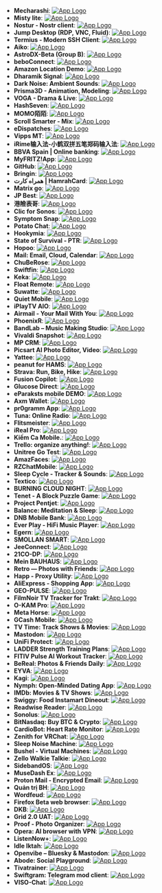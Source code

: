 - **Mecharashi**: [![App Logo](https://is1-ssl.mzstatic.com/image/thumb/Purple211/v4/57/5d/4d/575d4d10-8221-3125-34f7-55484687637e/AppIcon-0-0-1x_U007emarketing-0-8-0-85-220.png/200x200bb-80.png)](https://testflight.apple.com/join/xGyXk6UK)
- **Misty lite**: [![App Logo](https://is1-ssl.mzstatic.com/image/thumb/Purple221/v4/4d/0a/a5/4d0aa50f-acd7-8b9e-2328-dfd90870a998/AppIcon-0-0-1x_U007emarketing-0-6-0-85-220.png/200x200bb-80.png)](https://testflight.apple.com/join/cKNtU9TX)
- **Nostur - Nostr client**: [![App Logo](https://is1-ssl.mzstatic.com/image/thumb/Purple221/v4/23/e4/f7/23e4f73d-9f1b-6e2d-68df-42e2ffa1a313/AppIcon-0-1x_U007epad-0-0-0-1-0-0-85-220-0.png/200x200bb-80.png)](https://testflight.apple.com/join/TyrRNCXA)
- **Jump Desktop (RDP, VNC, Fluid)**: [![App Logo](https://is1-ssl.mzstatic.com/image/thumb/Purple211/v4/1f/c5/82/1fc58253-9d02-97c9-e044-da76d3127b05/AppIcon-0-1x_U007emarketing-0-11-0-85-220-0.png/200x200bb-80.png)](https://testflight.apple.com/join/PT4ZWw0g)
- **Termius - Modern SSH Client**: [![App Logo](https://is1-ssl.mzstatic.com/image/thumb/Purple211/v4/b9/2e/a2/b92ea227-97f3-b245-7960-4c47a7725c36/AppIcon-0-0-1x_U007epad-0-1-0-sRGB-0-85-220.png/200x200bb-80.png)](https://testflight.apple.com/join/MnuClabg)
- **Aiko**: [![App Logo](https://is1-ssl.mzstatic.com/image/thumb/Purple211/v4/99/f9/bd/99f9bd49-9bda-aed6-a633-6a459d3efd4a/AppIcon-0-0-1x_U007epad-0-1-85-220.png/200x200bb-80.png)](https://testflight.apple.com/join/P1qnhHCC)
- **AstroDX-Beta (Group B)**: [![App Logo](https://is1-ssl.mzstatic.com/image/thumb/Purple221/v4/cc/01/1d/cc011d87-9397-4b25-2cee-6901637ff89d/AppIcon-0-0-1x_U007emarketing-0-8-0-85-220.png/200x200bb-80.png)](https://testflight.apple.com/join/ocj3yptn)
- **beboConnect**: [![App Logo](https://is1-ssl.mzstatic.com/image/thumb/Purple221/v4/46/3d/3d/463d3d4e-91dd-f1f4-3baf-68a450d90a02/AppIcon-0-0-1x_U007emarketing-0-8-0-0-sRGB-85-220.png/200x200bb-80.png)](https://testflight.apple.com/join/wdeQmls3)
- **Amazon Location Demo**: [![App Logo](https://is1-ssl.mzstatic.com/image/thumb/Purple211/v4/c9/a8/49/c9a849b8-c04c-ee59-fc48-0682a227e476/AppIcon-0-1x_U007epad-0-1-0-85-220-0.png/200x200bb-80.png)](https://testflight.apple.com/join/zh52FrVh)
- **Dharamik Signal**: [![App Logo](https://is1-ssl.mzstatic.com/image/thumb/Purple211/v4/0c/45/b2/0c45b228-8399-4129-582b-ad912ae1d3e1/AppIcon-0-0-1x_U007emarketing-0-8-0-0-85-220.png/200x200bb-80.png)](https://testflight.apple.com/join/BuwazBeq)
- **Dark Noise: Ambient Sounds**: [![App Logo](https://is1-ssl.mzstatic.com/image/thumb/Purple211/v4/86/d1/13/86d11307-c189-6951-f3a3-cfc9a7f78d44/AppIcon-0-1x_U007epad-0-1-0-85-220-0.png/200x200bb-80.png)](https://testflight.apple.com/join/kpKtyijY)
- **Prisma3D - Animation, Modeling**: [![App Logo](https://is1-ssl.mzstatic.com/image/thumb/Purple221/v4/12/8a/5d/128a5d91-2c2a-d864-2357-f7595c3cb70a/AppIcon-0-0-1x_U007emarketing-0-8-0-85-220.png/200x200bb-80.png)](https://testflight.apple.com/join/KMY9ddJz)
- **VOGA - Drama & Live**: [![App Logo](https://is1-ssl.mzstatic.com/image/thumb/Purple211/v4/f6/2e/28/f62e2847-e616-9e32-56fd-26d3a5fb6f4c/AppIcon-1x_U007ephone-0-1-0-0-85-220-0.png/200x200bb-80.png)](https://testflight.apple.com/join/XQ21gmCB)
- **HashSeven**: [![App Logo](https://is1-ssl.mzstatic.com/image/thumb/Purple221/v4/82/0b/0f/820b0fdb-448a-52bd-7003-70a7b4322900/AppIcon-0-0-1x_U007emarketing-0-11-0-0-85-220.png/200x200bb-80.png)](https://testflight.apple.com/join/yZg3crZM)
- **MOMO陌陌**: [![App Logo](https://is1-ssl.mzstatic.com/image/thumb/Purple211/v4/cb/2b/dc/cb2bdc14-e5bf-2859-375b-203bf2667067/AppIcon-0-0-1x_U007emarketing-0-4-0-85-220.png/200x200bb-80.png)](https://testflight.apple.com/join/SSBILyY3)
- **Scroll Smarter - Mix**: [![App Logo](https://is1-ssl.mzstatic.com/image/thumb/Purple221/v4/01/e1/82/01e182fa-4334-a0bb-2959-94c6d1d01cc8/AppIcon-0-0-1x_U007epad-0-1-0-85-220.png/200x200bb-80.png)](https://testflight.apple.com/join/KHxmUejK)
- **eDispatches**: [![App Logo](https://is1-ssl.mzstatic.com/image/thumb/Purple211/v4/67/a7/cd/67a7cd87-f15f-89ee-b9a3-d4b1e9423a6b/AppIcon-0-0-1x_U007epad-0-0-0-1-0-0-85-220.png/200x200bb-80.png)](https://testflight.apple.com/join/ah3T3o1b)
- **Vipps MT**: [![App Logo](https://is1-ssl.mzstatic.com/image/thumb/Purple211/v4/9b/b7/e1/9bb7e174-5bbe-3ab4-bc67-0bceff79baa2/AppIconMT-Vipps-0-0-1x_U007ephone-0-1-85-220.png/200x200bb-80.png)](https://testflight.apple.com/join/hTAYrwea)
- **iRime输入法-小鹤双拼五笔郑码输入法**: [![App Logo](https://is1-ssl.mzstatic.com/image/thumb/Purple221/v4/d5/5d/c1/d55dc16a-5511-5256-4581-02d611799fba/AppIcon-0-0-1x_U007emarketing-0-11-0-85-220.png/200x200bb-80.png)](https://testflight.apple.com/join/waiX3gWm)
- **BBVA Spain | Online banking**: [![App Logo](https://is1-ssl.mzstatic.com/image/thumb/Purple211/v4/68/d5/12/68d51203-df20-3789-b8c6-f90fa3308e23/AppIcon-0-0-1x_U007epad-0-1-0-85-220.png/200x200bb-80.png)](https://testflight.apple.com/join/Fjj4M9xp)
- **MyFRITZ!App**: [![App Logo](https://is1-ssl.mzstatic.com/image/thumb/Purple221/v4/c2/37/0d/c2370db1-f665-62e4-612a-750279e046f6/AppIcon-0-0-1x_U007epad-0-1-0-P3-85-220.png/200x200bb-80.png)](https://testflight.apple.com/join/U0v1rBE5)
- **GitHub**: [![App Logo](https://is1-ssl.mzstatic.com/image/thumb/Purple221/v4/e2/59/3e/e2593ec8-41e5-b9ab-59b0-be47e1662457/AppIcon-0-0-1x_U007emarketing-0-8-0-85-220.png/200x200bb-80.png)](https://testflight.apple.com/join/NLskzwi5)
- **Bringin**: [![App Logo](https://is1-ssl.mzstatic.com/image/thumb/Purple221/v4/b3/34/f2/b334f2e5-1a5f-c6df-9ca0-423cbd8d1d5e/AppIcon-0-0-1x_U007emarketing-0-8-0-0-85-220.png/200x200bb-80.png)](https://testflight.apple.com/join/HVh6eZsF)
- **همراه کارت  | HamrahCard**: [![App Logo](https://is1-ssl.mzstatic.com/image/thumb/Purple221/v4/9f/a3/03/9fa30376-32af-017d-aa0d-76e5346a116b/AppIcon-0-0-1x_U007ephone-0-1-0-0-85-220.png/200x200bb-80.png)](https://testflight.apple.com/join/KFs7YqxD)
- **Matrix go**: [![App Logo](https://is1-ssl.mzstatic.com/image/thumb/Purple221/v4/5f/5f/c6/5f5fc633-3769-93e9-4e1f-2214e8debf85/AppIcon-0-0-1x_U007emarketing-0-6-0-85-220.png/200x200bb-80.png)](https://testflight.apple.com/join/BX8EObic)
- **JP Best**: [![App Logo](https://is1-ssl.mzstatic.com/image/thumb/Purple211/v4/cf/b2/10/cfb2103e-a5cd-547a-c33b-2aca6b10a6be/AppIcon-0-0-1x_U007ephone-0-1-0-85-220.png/200x200bb-80.png)](https://testflight.apple.com/join/QR9X1MAM)
- **港險表哥**: [![App Logo](https://is1-ssl.mzstatic.com/image/thumb/Purple211/v4/20/c8/54/20c85414-eb63-85d5-de6d-04e65aa5b3b3/AppIcon-0-0-1x_U007epad-0-1-85-220.png/200x200bb-80.png)](https://testflight.apple.com/join/MmqZfZ1l)
- **Clic for Sonos**: [![App Logo](https://is1-ssl.mzstatic.com/image/thumb/Purple221/v4/fa/bc/27/fabc27f3-2410-01ab-be85-75bfc7ae0db6/AppIcon-0-0-1x_U007epad-0-0-0-1-0-85-220.png/200x200bb-80.png)](https://testflight.apple.com/join/heSmRY4t)
- **Symptom Snap**: [![App Logo](https://is1-ssl.mzstatic.com/image/thumb/Purple211/v4/98/d0/b4/98d0b407-8614-74a4-a696-fd50c3191703/AppIcon-0-0-1x_U007emarketing-0-8-0-85-220.png/200x200bb-80.png)](https://testflight.apple.com/join/YJ2D8kKA)
- **Potato Chat**: [![App Logo](https://is1-ssl.mzstatic.com/image/thumb/Purple211/v4/0a/9b/34/0a9b3483-f62f-f5e5-bcfb-5bf0ef038cc3/AppIcon-1x_U007emarketing-0-11-0-85-220-0.png/200x200bb-80.png)](https://testflight.apple.com/join/P2Jlp35o)
- **Hookymia**: [![App Logo](https://is1-ssl.mzstatic.com/image/thumb/Purple211/v4/0d/6a/8d/0d6a8df2-f71f-0ab1-2f7d-ed819e42b75d/AppIcon-1x_U007emarketing-0-8-0-0-85-220-0.png/200x200bb-80.png)](https://testflight.apple.com/join/Myp9NrwZ)
- **State of Survival - PTR**: [![App Logo](https://is1-ssl.mzstatic.com/image/thumb/Purple221/v4/b1/63/7b/b1637b78-c9cc-3420-c9f0-1623eabf9287/AppIcon-0-0-1x_U007emarketing-0-8-0-85-220.png/200x200bb-80.png)](https://testflight.apple.com/join/9XfNXcNb)
- **Hopoo**: [![App Logo](https://is1-ssl.mzstatic.com/image/thumb/Purple221/v4/82/2e/24/822e2406-ab95-ff9b-46c9-99b9e12f51c2/AppIcon-0-0-1x_U007ephone-0-11-0-sRGB-85-220.png/200x200bb-80.png)](https://testflight.apple.com/join/CFckXPfv)
- **Mail: Email, Cloud, Calendar**: [![App Logo](https://is1-ssl.mzstatic.com/image/thumb/Purple211/v4/2b/2c/f4/2b2cf45b-f622-c88e-6fb6-194f0f801a1f/AppIcon-0-0-1x_U007epad-0-1-85-220.png/200x200bb-80.png)](https://testflight.apple.com/join/G04Eq2nO)
- **ChuBeRose**: [![App Logo](https://is1-ssl.mzstatic.com/image/thumb/Purple211/v4/3e/24/bf/3e24bf17-9a6e-153e-abac-6f6041231d89/AppIcon-0-0-1x_U007emarketing-0-8-0-85-220.png/200x200bb-80.png)](https://testflight.apple.com/join/U7VNaQpr)
- **Swiftfin**: [![App Logo](https://is1-ssl.mzstatic.com/image/thumb/Purple221/v4/c5/b3/75/c5b375df-3a00-af80-1b99-7b293b07b35e/AppIcon-primary-primary-0-0-1x_U007epad-0-0-0-1-0-0-85-220.png/200x200bb-80.png)](https://testflight.apple.com/join/SqNPfdxq)
- **Keka**: [![App Logo](https://is1-ssl.mzstatic.com/image/thumb/Purple211/v4/a6/59/d0/a659d0bc-2269-4eca-2ba2-9ec44bd3a7b4/Keka-iOS-Smile-0-0-1x_U007epad-0-0-0-1-0-0-85-220.png/200x200bb-80.png)](https://testflight.apple.com/join/gPYINGCJ)
- **Float Remote**: [![App Logo](https://is1-ssl.mzstatic.com/image/thumb/Purple211/v4/d4/61/87/d461876b-643e-3a92-ef47-b1a7414f3b08/AppIcon-0-0-1x_U007emarketing-0-7-0-85-220.png/200x200bb-80.png)](https://testflight.apple.com/join/lRG2HmW6)
- **Suwatte**: [![App Logo](https://is1-ssl.mzstatic.com/image/thumb/Purple221/v4/80/e3/90/80e3906f-2a6d-acc4-10bf-9c22fc084220/AppIcon-0-1x_U007emarketing-0-11-0-85-220-0.png/200x200bb-80.png)](https://testflight.apple.com/join/qDyYMTLJ)
- **Quiet Mobile**: [![App Logo](https://is1-ssl.mzstatic.com/image/thumb/Purple211/v4/02/7c/e6/027ce608-99f5-f4ca-742d-7e9a40aceac6/AppIcon-0-0-1x_U007ephone-0-1-85-220.png/200x200bb-80.png)](https://testflight.apple.com/join/yaUjeiW7)
- **iPlayTV AIO**: [![App Logo](https://is1-ssl.mzstatic.com/image/thumb/Purple211/v4/5d/58/44/5d584415-52d2-ff9e-bec9-2d844d351440/App_Icon-marketing.lsr/200x200bb-80.png)](https://testflight.apple.com/join/irMsXGg0)
- **Airmail - Your Mail With You**: [![App Logo](https://is1-ssl.mzstatic.com/image/thumb/Purple211/v4/41/cd/61/41cd6133-c6db-4277-2ff1-7930fae6ea76/AppIcon-0-0-1x_U007emarketing-0-0-0-8-0-0-sRGB-85-220.png/200x200bb-80.png)](https://testflight.apple.com/join/wRiLlWPE/)
- **PhoenixR**: [![App Logo](https://is1-ssl.mzstatic.com/image/thumb/Purple221/v4/d9/b1/4f/d9b14f74-f6c0-9e2e-4d10-0b0fd4544936/AppIcon-0-0-1x_U007epad-0-1-0-sRGB-85-220.png/200x200bb-80.png)](https://testflight.apple.com/join/1HWgemsd)
- **BandLab – Music Making Studio**: [![App Logo](https://is1-ssl.mzstatic.com/image/thumb/Purple221/v4/12/2d/d2/122dd292-e26f-5d1b-415e-e12f6f987efb/AppIcon-0-1x_U007epad-0-1-0-85-220-0.png/200x200bb-80.png)](https://testflight.apple.com/join/BwbEj9Xx)
- **Vivaldi Snapshot**: [![App Logo](https://is1-ssl.mzstatic.com/image/thumb/Purple221/v4/0c/f9/75/0cf9759d-9d31-eb5e-ccbe-3cde8e79efc5/AppIcon-Snapshot-0-0-1x_U007epad-0-0-0-1-0-0-sRGB-85-220.png/200x200bb-80.png)](https://testflight.apple.com/join/RHz7zTUB)
- **MP CRM**: [![App Logo](https://is1-ssl.mzstatic.com/image/thumb/Purple221/v4/eb/35/6a/eb356af1-620c-f04d-2b44-aa00086c29d5/AppIcon-0-0-1x_U007emarketing-0-8-0-0-85-220.png/200x200bb-80.png)](https://testflight.apple.com/join/NqTN0JgK)
- **Picsart AI Photo Editor, Video**: [![App Logo](https://is1-ssl.mzstatic.com/image/thumb/Purple211/v4/41/30/42/41304296-3fa4-035a-df5d-1ebfcac16a5b/AppIcon-0-0-1x_U007emarketing-0-8-0-sRGB-85-220.png/200x200bb-80.png)](https://testflight.apple.com/join/d4gDz5s7)
- **Yattee**: [![App Logo](https://is1-ssl.mzstatic.com/image/thumb/Purple221/v4/5d/ce/fa/5dcefa14-9fb5-6798-d719-105e89ff7d00/AppIcon-0-0-1x_U007emarketing-0-8-0-85-220.png/200x200bb-80.png)](https://testflight.apple.com/join/tLOhggn5)
- **peanut for HAMS**: [![App Logo](https://is1-ssl.mzstatic.com/image/thumb/Purple211/v4/56/ac/42/56ac42b2-9404-5bbc-3915-7886b6f53092/AppIcon-0-0-1x_U007epad-0-1-85-220.png/200x200bb-80.png)](https://testflight.apple.com/join/e1DhbKnn)
- **Strava: Run, Bike, Hike**: [![App Logo](https://is1-ssl.mzstatic.com/image/thumb/Purple211/v4/ee/4e/79/ee4e7920-6dc8-844c-70e3-4c53e28d13ae/AppIcon-0-0-1x_U007ephone-0-1-0-sRGB-85-220.png/200x200bb-80.png)](https://testflight.apple.com/join/j1cjOW6Z)
- **Fusion Copilot**: [![App Logo](https://is1-ssl.mzstatic.com/image/thumb/Purple211/v4/a0/8b/a5/a08ba597-cd83-0dec-ff91-8dba9400e7bd/AppIcon-0-0-1x_U007epad-0-1-85-220.png/200x200bb-80.png)](https://testflight.apple.com/join/wU9TD7Jk)
- **Glucose Direct**: [![App Logo](https://is1-ssl.mzstatic.com/image/thumb/Purple211/v4/5e/e3/4c/5ee34c3d-4cf2-35e0-0ff0-56d519b97ef9/AppIcon-0-1x_U007emarketing-0-11-0-85-220-0.png/200x200bb-80.png)](https://testflight.apple.com/join/dWDt5Wme)
- **eParaksts mobile DEMO**: [![App Logo](https://is1-ssl.mzstatic.com/image/thumb/Purple221/v4/f3/cd/97/f3cd9725-2c05-fe2b-9422-968413aaa250/AppIcon-1x_U007emarketing-0-10-0-85-220-0.png/200x200bb-80.png)](https://testflight.apple.com/join/GzmlvtUs)
- **Axm Wallet**: [![App Logo](https://is1-ssl.mzstatic.com/image/thumb/Purple211/v4/5c/72/25/5c722554-2d2e-1b71-2a1c-ea2a2077a747/AppIcon-0-1x_U007ephone-0-1-85-220-0.png/200x200bb-80.png)](https://testflight.apple.com/join/Bjz0XZ5v)
- **pr0gramm App**: [![App Logo](https://is1-ssl.mzstatic.com/image/thumb/Purple211/v4/a9/65/96/a9659645-3201-4092-cdbe-98352f8aaea3/AppIcon-0-0-1x_U007emarketing-0-8-0-85-220.png/200x200bb-80.png)](https://testflight.apple.com/join/NubTl9vH)
- **Tuna: Online Radio**: [![App Logo](https://is1-ssl.mzstatic.com/image/thumb/Purple211/v4/1a/d5/cd/1ad5cde9-0907-9846-2cbd-8865ecf8a73e/AppIcon-0-1x_U007epad-0-1-85-220-0.png/200x200bb-80.png)](https://testflight.apple.com/join/bLIJKPaK)
- **Flitsmeister**: [![App Logo](https://is1-ssl.mzstatic.com/image/thumb/Purple211/v4/e7/ee/9b/e7ee9bca-1618-a47f-34c7-fe352255d5d8/AppIcon-Flitsmeister-0-0-1x_U007ephone-0-1-85-220.png/200x200bb-80.png)](https://testflight.apple.com/join/GRUCakKw)
- **iReal Pro**: [![App Logo](https://is1-ssl.mzstatic.com/image/thumb/Purple211/v4/f7/e4/23/f7e42351-c91e-debb-eaea-17aa76431f39/AppIcon-0-0-1x_U007epad-0-0-0-1-0-0-85-220.png/200x200bb-80.png)](https://testflight.apple.com/join/s0ijUrAi)
- **Kiếm Ca Mobile.**: [![App Logo](https://is1-ssl.mzstatic.com/image/thumb/Purple221/v4/8c/fa/3e/8cfa3ea1-2dd6-b885-2dc1-c64235e0d230/AppIcon-0-0-1x_U007emarketing-0-8-0-85-220.png/200x200bb-80.png)](https://testflight.apple.com/join/tKC5Hk7Q)
- **Trello: organize anything!**: [![App Logo](https://is1-ssl.mzstatic.com/image/thumb/Purple221/v4/a9/6f/7f/a96f7f0c-db5d-90d4-aaee-cf43ee2f8f07/AppIcon-0-0-1x_U007epad-0-1-85-220.png/200x200bb-80.png)](https://testflight.apple.com/join/cRWMcQsr)
- **Unitree Go Test**: [![App Logo](https://is1-ssl.mzstatic.com/image/thumb/Purple221/v4/55/2f/90/552f9097-f798-477d-d2ed-5e72610ca786/AppIcon-1x_U007emarketing-0-11-0-85-220-0.png/200x200bb-80.png)](https://testflight.apple.com/join/KraKgqam)
- **AmazFaces**: [![App Logo](https://is1-ssl.mzstatic.com/image/thumb/Purple211/v4/71/fd/12/71fd122c-d3b1-c381-0e45-0326c6a9b73c/AppIcon-1x_U007emarketing-0-8-0-85-220-0.png/200x200bb-80.png)](https://testflight.apple.com/join/4hBEKHHg)
- **RZChatMobile**: [![App Logo](https://is1-ssl.mzstatic.com/image/thumb/Purple211/v4/34/4a/5b/344a5b86-1429-83c0-28d2-637c4d30f4fa/AppIcon-0-1x_U007emarketing-0-11-0-85-220-0.png/200x200bb-80.png)](https://testflight.apple.com/join/dZ7sTdyY)
- **Sleep Cycle - Tracker & Sounds**: [![App Logo](https://is1-ssl.mzstatic.com/image/thumb/Purple221/v4/54/87/d4/5487d47c-5dc2-e555-15a8-c5dce335f253/AppIcon-0-0-1x_U007epad-0-1-0-85-220.png/200x200bb-80.png)](https://testflight.apple.com/join/tCeANbZi)
- **Textico**: [![App Logo](https://is1-ssl.mzstatic.com/image/thumb/Purple221/v4/8e/27/b9/8e27b97b-dc7f-c0ef-3e01-4d71074c63a8/AppIcon-0-0-1x_U007emarketing-0-11-0-sRGB-85-220.png/200x200bb-80.png)](https://testflight.apple.com/join/2FByd1sj)
- **BURNING CLOUD NIGHT**: [![App Logo](https://is1-ssl.mzstatic.com/image/thumb/Purple211/v4/1c/31/19/1c31198a-38d8-a6ae-1483-64d33917cd67/AppIcon-0-0-1x_U007emarketing-0-8-0-85-220.png/200x200bb-80.png)](https://testflight.apple.com/join/AewCypAu)
- **Tenet - A Block Puzzle Game**: [![App Logo](https://is1-ssl.mzstatic.com/image/thumb/Purple211/v4/6a/5a/57/6a5a57f5-f108-1c8e-d169-221420bdcb57/AppIcon-0-0-1x_U007epad-0-0-0-1-0-85-220.png/200x200bb-80.png)](https://testflight.apple.com/join/O4EOjLt7)
- **Project Pentjet**: [![App Logo](https://is1-ssl.mzstatic.com/image/thumb/Purple221/v4/85/aa/82/85aa8200-1b0b-949d-f389-def9a8cefa99/AppIcon-0-0-1x_U007emarketing-0-8-0-85-220.png/200x200bb-80.png)](https://testflight.apple.com/join/YOm3zrcG)
- **Balance: Meditation & Sleep**: [![App Logo](https://is1-ssl.mzstatic.com/image/thumb/Purple221/v4/43/28/3b/43283bc0-c1ec-12fe-8670-ff2c0ca6edff/AppIcon-0-0-1x_U007ephone-0-11-0-85-220.png/200x200bb-80.png)](https://testflight.apple.com/join/5V7gW8Zc)
- **DNB Mobile Bank**: [![App Logo](https://is1-ssl.mzstatic.com/image/thumb/Purple211/v4/3d/31/7f/3d317f25-98c2-5694-10dc-60ec9007cd3a/DNB_Prod_Release_App_Icon-0-0-1x_U007epad-0-1-0-85-220.png/200x200bb-80.png)](https://testflight.apple.com/join/JofD99Fe)
- **Ever Play - HiFi Music Player**: [![App Logo](https://is1-ssl.mzstatic.com/image/thumb/Purple211/v4/7d/eb/11/7deb1127-12e6-5331-a45d-e20c1be9d9e5/AppIcon5-0-0-1x_U007emarketing-0-11-0-0-sRGB-85-220.png/200x200bb-80.png)](https://testflight.apple.com/join/MzvaziMT)
- **Egern**: [![App Logo](https://is1-ssl.mzstatic.com/image/thumb/Purple221/v4/76/92/b7/7692b725-d73d-377d-be0e-e55d534da058/AppIcon-0-0-1x_U007epad-0-1-85-220.png/200x200bb-80.png)](https://testflight.apple.com/join/AzU6kAzX)
- **SMOLLAN SMART**: [![App Logo](https://is1-ssl.mzstatic.com/image/thumb/Purple221/v4/e9/cb/c3/e9cbc31e-05cf-be4a-e085-53d3eaf5516e/AppIcon-0-0-1x_U007emarketing-0-8-0-0-85-220.png/200x200bb-80.png)](https://testflight.apple.com/join/CvWmKloE)
- **JeeConnect**: [![App Logo](https://is1-ssl.mzstatic.com/image/thumb/Purple211/v4/9a/9b/a1/9a9ba15e-7b4f-af3d-9ef8-299713b20616/AppIcon-0-0-1x_U007emarketing-0-11-0-85-220.png/200x200bb-80.png)](https://testflight.apple.com/join/luZsKILI)
- **21CO-DP**: [![App Logo](https://is1-ssl.mzstatic.com/image/thumb/Purple211/v4/8d/a2/94/8da2946f-7c6d-e9a1-28c1-55b0609d638e/AppIconTest-0-0-1x_U007ephone-0-1-0-85-220.jpeg/200x200bb-80.png)](https://testflight.apple.com/join/XvbPHAHy)
- **Mein BAUHAUS**: [![App Logo](https://is1-ssl.mzstatic.com/image/thumb/Purple211/v4/68/33/ed/6833ed2b-cb44-b70e-6d47-c210149cc911/AppIcon-0-0-1x_U007emarketing-0-8-0-0-85-220.png/200x200bb-80.png)](https://testflight.apple.com/join/WHHjo8gD)
- **Retro — Photos with Friends**: [![App Logo](https://is1-ssl.mzstatic.com/image/thumb/Purple211/v4/5f/40/e3/5f40e3ee-4535-218a-9a5a-f917c64f24f6/AppIcon-Chrome-0-0-1x_U007ephone-0-1-0-0-sRGB-85-220.png/200x200bb-80.png)](https://testflight.apple.com/join/ZLhPhXDv)
- **Happ - Proxy Utility**: [![App Logo](https://is1-ssl.mzstatic.com/image/thumb/Purple221/v4/fe/27/e2/fe27e21a-e8b1-d5d3-51fc-60c6213a3ff5/AppIcon-0-0-1x_U007epad-0-1-0-85-220.png/200x200bb-80.png)](https://testflight.apple.com/join/XMls6Ckd)
- **AliExpress - Shopping App**: [![App Logo](https://is1-ssl.mzstatic.com/image/thumb/Purple211/v4/a6/0e/6f/a60e6f98-eadf-41de-0a1d-5f9d78b1fb95/AppIcon-0-0-1x_U007epad-0-1-0-0-sRGB-85-220.png/200x200bb-80.png)](https://testflight.apple.com/join/jP0CuJhS)
- **GEO-PULSE**: [![App Logo](https://is1-ssl.mzstatic.com/image/thumb/Purple211/v4/32/5c/5e/325c5ef8-caa8-2364-13b5-0981da76548e/AppIcon-0-0-1x_U007ephone-0-1-0-85-220.png/200x200bb-80.png)](https://testflight.apple.com/join/Qg2GCNw6)
- **FilmNoir TV Tracker for Trakt**: [![App Logo](https://is1-ssl.mzstatic.com/image/thumb/Purple221/v4/55/0f/8f/550f8ff9-339f-ca84-7eba-ef3f04bfa8dd/AppIcon-0-1x_U007epad-0-1-0-85-220-0.png/200x200bb-80.png)](https://testflight.apple.com/join/nEjFWOWX)
- **O-KAM Pro**: [![App Logo](https://is1-ssl.mzstatic.com/image/thumb/Purple211/v4/66/8a/3f/668a3f6a-e37f-d88d-697d-78beeed78973/AppIcon-0-0-1x_U007emarketing-0-8-0-0-85-220.png/200x200bb-80.png)](https://testflight.apple.com/join/3wVU0q2A)
- **Meta Horse**: [![App Logo](https://is1-ssl.mzstatic.com/image/thumb/Purple221/v4/6a/6e/9c/6a6e9cec-6c32-f1bf-a183-152f57c05d25/AppIcon-0-0-1x_U007emarketing-0-8-0-85-220.png/200x200bb-80.png)](https://testflight.apple.com/join/EFZgK0qz)
- **GCash Mobile**: [![App Logo](https://is1-ssl.mzstatic.com/image/thumb/Purple211/v4/51/28/59/51285954-4c0f-465d-e3a9-be6fc3251c24/AppIcon-0-0-1x_U007emarketing-0-11-0-85-220.png/200x200bb-80.png)](https://testflight.apple.com/join/gPda0z4L)
- **TV Time: Track Shows & Movies**: [![App Logo](https://is1-ssl.mzstatic.com/image/thumb/Purple221/v4/41/4b/03/414b03a5-920e-b559-eb0a-cd11bdf07763/AppIcon-0-0-1x_U007epad-0-1-85-220.png/200x200bb-80.png)](https://testflight.apple.com/join/hjKkDsc4)
- **Mastodon**: [![App Logo](https://is1-ssl.mzstatic.com/image/thumb/Purple221/v4/b3/c4/03/b3c4038c-d1ca-8224-954c-5468c9aaf902/AppIcon-0-0-1x_U007epad-0-1-P3-85-220.png/200x200bb-80.png)](https://testflight.apple.com/join/xM1OuT5G)
- **UniFi Protect**: [![App Logo](https://is1-ssl.mzstatic.com/image/thumb/Purple211/v4/99/d8/aa/99d8aad4-4862-b7d1-ff0f-c792a685120f/AppIcon-0-0-1x_U007epad-0-1-0-85-220.jpeg/200x200bb-80.png)](https://testflight.apple.com/join/EkFJsGvX)
- **LADDER Strength Training Plans**: [![App Logo](https://is1-ssl.mzstatic.com/image/thumb/Purple221/v4/be/ab/6e/beab6e63-1128-9094-4e59-f2a8d104df19/AppIcon-1x_U007ephone-0-1-0-85-220-0.png/200x200bb-80.png)](https://testflight.apple.com/join/Qzu62kK6)
- **FITIV Pulse AI Workout Tracker**: [![App Logo](https://is1-ssl.mzstatic.com/image/thumb/Purple211/v4/18/7f/8a/187f8a21-9fa0-fca3-8766-04c73104863f/motiFITIcon-0-0-1x_U007emarketing-0-0-0-8-0-0-sRGB-85-220.png/200x200bb-80.png)](https://testflight.apple.com/join/JIKK58Sp)
- **BeReal: Photos & Friends Daily**: [![App Logo](https://is1-ssl.mzstatic.com/image/thumb/Purple211/v4/2c/b9/f2/2cb9f20c-dfde-97f3-d404-e1f41d7e55b3/AppIcon-0-0-1x_U007emarketing-0-6-0-85-220.png/200x200bb-80.png)](https://testflight.apple.com/join/IM4jE5XY)
- **EYVA**: [![App Logo](https://is1-ssl.mzstatic.com/image/thumb/Purple211/v4/5e/d7/74/5ed77401-9d6d-d9db-209c-4cfda8fdb08e/AppIcon-0-0-1x_U007emarketing-0-11-0-85-220.png/200x200bb-80.png)](https://testflight.apple.com/join/n8M2itWd)
- **Kagi**: [![App Logo](https://is1-ssl.mzstatic.com/image/thumb/Purple211/v4/1c/15/57/1c155738-b0df-74bc-d837-4315e1afa0fb/AppIcon-0-0-1x_U007epad-0-9-0-85-220.png/200x200bb-80.png)](https://testflight.apple.com/join/s3JNxZZF)
- **Nymph: Open-Minded Dating App**: [![App Logo](https://is1-ssl.mzstatic.com/image/thumb/Purple221/v4/d1/c2/2d/d1c22dbd-643d-afee-baca-20e56e46a9b5/AppIcon-0-0-1x_U007emarketing-0-8-0-85-220.png/200x200bb-80.png)](https://testflight.apple.com/join/nz9GPQoL)
- **IMDb: Movies & TV Shows**: [![App Logo](https://is1-ssl.mzstatic.com/image/thumb/Purple211/v4/4e/b7/09/4eb709cb-e756-42f6-f723-8416a574aae8/AppIcon-0-0-1x_U007emarketing-0-7-0-85-220.png/200x200bb-80.png)](https://testflight.apple.com/join/Y9yo0X5t)
- **Swiggy: Food Instamart Dineout**: [![App Logo](https://is1-ssl.mzstatic.com/image/thumb/Purple221/v4/fb/7a/ac/fb7aacaf-2e9f-cad6-be8e-f7f9e7f434c7/AppIcon_testflight-0-0-1x_U007epad-0-1-0-85-220.png/200x200bb-80.png)](https://testflight.apple.com/join/IERuiSEL)
- **Readwise Reader**: [![App Logo](https://is1-ssl.mzstatic.com/image/thumb/Purple221/v4/84/f7/2c/84f72c46-3fd9-f3fd-48de-ca6b9214b38c/AppIcon-0-0-1x_U007epad-0-1-85-220.png/200x200bb-80.png)](https://testflight.apple.com/join/NSeQo22d)
- **Sonolus**: [![App Logo](https://is1-ssl.mzstatic.com/image/thumb/Purple211/v4/49/c2/ef/49c2ef88-c420-aa95-52f3-becec8ebae92/AppIcon-1x_U007emarketing-0-8-0-85-220-0.png/200x200bb-80.png)](https://testflight.apple.com/join/mdFtAf92)
- **BitNasdaq: Buy BTC & Crypto**: [![App Logo](https://is1-ssl.mzstatic.com/image/thumb/Purple211/v4/1d/67/f5/1d67f5b5-09eb-9238-b795-8fa435e34f72/AppIcon-1x_U007emarketing-0-7-0-85-220-0.png/200x200bb-80.png)](https://testflight.apple.com/join/wr82YLnR)
- **CardioBot: Heart Rate Monitor**: [![App Logo](https://is1-ssl.mzstatic.com/image/thumb/Purple211/v4/8f/84/4b/8f844b11-5ea6-3a6b-e6fb-de3ccf0cf8eb/AppIcon-0-0-1x_U007epad-0-1-85-220.png/200x200bb-80.png)](https://testflight.apple.com/join/H82FVVt6)
- **Zenith for VRChat**: [![App Logo](https://is1-ssl.mzstatic.com/image/thumb/Purple221/v4/e2/0f/28/e20f28b3-a6a2-d075-bdbe-f891a2ccff95/AppIcon-1x_U007emarketing-0-8-0-85-220-0.png/200x200bb-80.png)](https://testflight.apple.com/join/iDVIKnVL)
- **Sleep Noise Machine**: [![App Logo](https://is1-ssl.mzstatic.com/image/thumb/Purple211/v4/81/9e/09/819e09ba-0a0e-2041-dd96-5e923a8584b8/AppIcon-0-0-1x_U007emarketing-0-8-0-0-85-220.png/200x200bb-80.png)](https://testflight.apple.com/join/zcQKXHmv)
- **Bushel - Virtual Machines**: [![App Logo](https://is1-ssl.mzstatic.com/image/thumb/Purple221/v4/d1/3c/bc/d13cbcaf-9136-9dfd-12a3-f00e65d759e9/AppIcon-0-0-85-220-0-0-5-0-2x.png/200x200bb-80.png)](https://testflight.apple.com/join/AYvMmTWm)
- **Zello Walkie Talkie**: [![App Logo](https://is1-ssl.mzstatic.com/image/thumb/Purple211/v4/51/b9/91/51b991c8-7957-96ac-e48b-054010f3477f/AppIcon-0-0-1x_U007epad-0-11-0-sRGB-85-220.png/200x200bb-80.png)](https://testflight.apple.com/join/2Tux4moG)
- **SidebandOS**: [![App Logo](https://is1-ssl.mzstatic.com/image/thumb/Purple221/v4/8b/af/ae/8bafae99-5759-7565-7765-b36f33f44589/AppIcon-1x_U007epad-0-11-0-85-220-0.png/200x200bb-80.png)](https://testflight.apple.com/join/ftgW9n0Z)
- **MuseDash Ex**: [![App Logo](https://is1-ssl.mzstatic.com/image/thumb/Purple221/v4/de/1f/65/de1f650c-46ac-e133-c2e5-4a1738f3a8b2/AppIcon-0-0-1x_U007emarketing-0-8-0-85-220.png/200x200bb-80.png)](https://testflight.apple.com/join/JLWveaUC)
- **Proton Mail - Encrypted Email**: [![App Logo](https://is1-ssl.mzstatic.com/image/thumb/Purple221/v4/fb/f2/78/fbf278f3-1dae-a583-90d0-77def1b65de2/AppUniversalIcon-0-0-1x_U007epad-0-1-0-85-220.png/200x200bb-80.png)](https://testflight.apple.com/join/8SxXknzD)
- **Quản trị BH**: [![App Logo](https://is1-ssl.mzstatic.com/image/thumb/Purple221/v4/03/5f/90/035f90d8-1b7a-f69f-c2fb-e25685f60ca9/AppIcon-0-0-1x_U007emarketing-0-11-0-85-220.png/200x200bb-80.png)](https://testflight.apple.com/join/rro8WE8D)
- **Wordfeud**: [![App Logo](https://is1-ssl.mzstatic.com/image/thumb/Purple221/v4/d4/48/20/d448209b-c127-e9c0-e9bc-eb4b67082911/AppIcon-0-0-1x_U007emarketing-0-8-0-85-220.png/200x200bb-80.png)](https://testflight.apple.com/join/zxgYsVn4)
- **Firefox Beta web browser**: [![App Logo](https://is1-ssl.mzstatic.com/image/thumb/Purple211/v4/fc/59/2e/fc592ed1-0b81-a515-9078-963c7ff34ae5/AppIcon_Beta-0-0-1x_U007epad-0-1-0-85-220.png/200x200bb-80.png)](https://testflight.apple.com/join/P9bu6AOe)
- **DKB**: [![App Logo](https://is1-ssl.mzstatic.com/image/thumb/Purple221/v4/1f/a5/d8/1fa5d808-182d-9f5c-2822-833a60a3ae11/AppIcon-0-1x_U007emarketing-0-8-0-85-220-0.png/200x200bb-80.png)](https://testflight.apple.com/join/NwCXWAEI)
- **Grid 2.0 UAT**: [![App Logo](https://is1-ssl.mzstatic.com/image/thumb/Purple211/v4/80/f7/4d/80f74d96-931e-abef-ec59-81828fcad6fc/AppIcon-0-0-1x_U007emarketing-0-11-0-85-220.png/200x200bb-80.png)](https://testflight.apple.com/join/Dv2pvGuI)
- **Proof - Photo Organizer**: [![App Logo](https://is1-ssl.mzstatic.com/image/thumb/Purple221/v4/bb/ea/c2/bbeac21c-08a2-11b7-1609-f37254036547/AppIcon-0-1x_U007ephone-0-0-0-1-0-85-220-0.png/200x200bb-80.png)](https://testflight.apple.com/join/66h8HPQ5)
- **Opera: AI browser with VPN**: [![App Logo](https://is1-ssl.mzstatic.com/image/thumb/Purple221/v4/49/51/14/49511404-85f5-fdc0-d73a-96b85d81167b/AppIcon-0-0-1x_U007emarketing-0-11-0-85-220.png/200x200bb-80.png)](https://testflight.apple.com/join/ASrCFVHB)
- **ListenNow+**: [![App Logo](https://is1-ssl.mzstatic.com/image/thumb/Purple211/v4/1b/9b/1a/1b9b1ab0-8cb1-2b7c-3990-e9e82f34eeac/AppIcon-0-0-1x_U007epad-0-0-0-1-0-85-220.png/200x200bb-80.png)](https://testflight.apple.com/join/1Zl3Z4GG)
- **Idle Iktah**: [![App Logo](https://is1-ssl.mzstatic.com/image/thumb/Purple211/v4/a1/6d/97/a16d97ec-75ce-ef44-45d7-8a2480647dd9/AppIcon-0-0-1x_U007emarketing-0-8-0-0-85-220.png/200x200bb-80.png)](https://testflight.apple.com/join/Xpg1aGvf)
- **Openvibe – Bluesky & Mastodon**: [![App Logo](https://is1-ssl.mzstatic.com/image/thumb/Purple221/v4/33/7b/c5/337bc533-5c47-ed94-580d-62e7ebddad0e/AppIcon-0-0-1x_U007emarketing-0-11-0-85-220.png/200x200bb-80.png)](https://testflight.apple.com/join/WVoBPXE6)
- **Abode: Social Playground**: [![App Logo](https://is1-ssl.mzstatic.com/image/thumb/Purple221/v4/35/e1/4e/35e14ec0-6c21-c72e-69ae-910b2101ad03/AppIcon-0-0-1x_U007ephone-0-1-0-sRGB-85-220.jpeg/200x200bb-80.png)](https://testflight.apple.com/join/9Arozgr9)
- **Tivatrainer**: [![App Logo](https://is1-ssl.mzstatic.com/image/thumb/Purple211/v4/b9/51/79/b951796c-0b33-5002-f12b-2c23decd4e15/AppIcon-0-0-1x_U007emarketing-0-11-0-85-220.png/200x200bb-80.png)](https://testflight.apple.com/join/qkTTNyGj)
- **Swiftgram: Telegram mod client**: [![App Logo](https://is1-ssl.mzstatic.com/image/thumb/Purple221/v4/8f/a2/a8/8fa2a8b1-1bc1-3c86-b448-1a4abebb9ddc/AppIconLLC-0-0-1x_U007epad-0-1-0-0-85-220.png/200x200bb-80.png)](https://testflight.apple.com/join/3TUwXHbH)
- **VISO-Chat**: [![App Logo](https://is1-ssl.mzstatic.com/image/thumb/Purple211/v4/5a/5d/cd/5a5dcd32-eb4e-cd75-a6ed-613958928f31/AppIcon-0-0-1x_U007emarketing-0-5-0-0-85-220.png/200x200bb-80.png)](https://testflight.apple.com/join/hdEIdOe8)